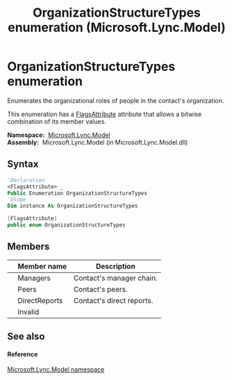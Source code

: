 ﻿---
title: OrganizationStructureTypes enumeration (Microsoft.Lync.Model)
TOCTitle: OrganizationStructureTypes enumeration
ms:assetid: T:Microsoft.Lync.Model.OrganizationStructureTypes_DI_3_UC_OCS14MrefLyncWPF
ms:mtpsurl: https://msdn.microsoft.com/en-us/library/microsoft.lync.model.organizationstructuretypes_di_3_uc_ocs14mreflyncwpf(v=office.15)
ms:contentKeyID: 48590515
ms.date: 07/28/2014
mtps_version: v=office.15
f1_keywords:
- Microsoft.Lync.Model.OrganizationStructureTypes
- Microsoft.Lync.Model.OrganizationStructureTypes.DirectReports
- Microsoft.Lync.Model.OrganizationStructureTypes.Invalid
- Microsoft.Lync.Model.OrganizationStructureTypes.Managers
- Microsoft.Lync.Model.OrganizationStructureTypes.Peers
dev_langs:
- CSharp
- JScript
- VB
- other
---

# OrganizationStructureTypes enumeration

Enumerates the organizational roles of people in the contact's organization.

This enumeration has a [FlagsAttribute](http://msdn2.microsoft.com/en-us/library/dk06fkbc) attribute that allows a bitwise combination of its member values.

**Namespace:**  [Microsoft.Lync.Model](microsoft-lync-model-namespace_2.md)  
**Assembly:**  Microsoft.Lync.Model (in Microsoft.Lync.Model.dll)

## Syntax

``` vb
'Declaration
<FlagsAttribute> _
Public Enumeration OrganizationStructureTypes
'Usage
Dim instance As OrganizationStructureTypes
```

``` csharp
[FlagsAttribute]
public enum OrganizationStructureTypes
```

## Members

<table>
<thead>
<tr class="header">
<th></th>
<th>Member name</th>
<th>Description</th>
</tr>
</thead>
<tbody>
<tr class="odd">
<td></td>
<td>Managers</td>
<td>Contact's manager chain.</td>
</tr>
<tr class="even">
<td></td>
<td>Peers</td>
<td>Contact's peers.</td>
</tr>
<tr class="odd">
<td></td>
<td>DirectReports</td>
<td>Contact's direct reports.</td>
</tr>
<tr class="even">
<td></td>
<td>Invalid</td>
<td></td>
</tr>
</tbody>
</table>


## See also

#### Reference

[Microsoft.Lync.Model namespace](microsoft-lync-model-namespace_2.md)

